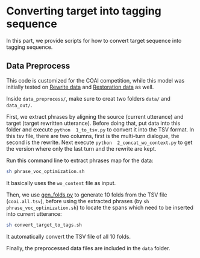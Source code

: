 # Converting target into tagging sequence
In this part, we provide scripts for how to convert target sequence into tagging sequence. 

## Data Preprocess
This code is customized for the COAI competition, while this model was initially tested on [Rewrite data](https://www.aclweb.org/anthology/P19-1003.pdf) and [Restoration data](https://www.aclweb.org/anthology/D19-1191.pdf) as well.

Inside ``data_preprocess/``, make sure to creat two folders ``data/`` and ``data_out/``.

First, we extract phrases by aligning the source (current utterance) and target (target rewritten utterance). Before doing that, put data into this folder and execute ``python  1_to_tsv.py`` to convert it into the TSV format. In this tsv file, there are two columns, first is the multi-turn dialogue, the second is the rewrite. Next execute ``python  2_concat_wo_context.py`` to get the version where only the last turn and the rewrite are kept.

Run this command line to extract phrases map for the data:
```bash
sh phrase_voc_optimization.sh
```
It basically uses the ``wo_content`` file as input.

Then, we use [gen_folds.py](https://github.com/freesunshine0316/RaST-plus/blob/main/scripts/gen_folds.py) to generate 10 folds from the TSV file (``coai.all.tsv``), before using the extracted phrases (by ``sh phrase_voc_optimization.sh``) to locate the spans which need to be inserted into current utterance:
```bash
sh convert_target_to_tags.sh
```
It automatically convert the TSV file of all 10 folds.

Finally, the preprocessed data files are included in the ``data`` folder. 
